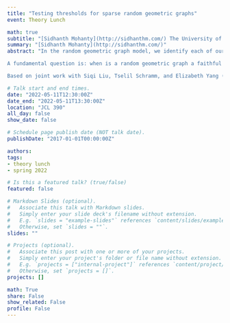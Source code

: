 ```yaml
---
title: "Testing thresholds for sparse random geometric graphs"
event: Theory Lunch

math: true
subtitle: "[Sidhanth Mohanty](http://sidhanthm.com/) The University of Chicago"
summary: "[Sidhanth Mohanty](http://sidhanthm.com/)"
abstract: "In the random geometric graph model, we identify each of our vertices with an independently and uniformly sampled vector from a high-dimensional unit sphere, and we connect pairs of vertices whose vectors are sufficiently close.

A fundamental question is: when is a random geometric graph a faithful model for its underlying geometry?  As the dimension grows relative to the number of vertices, the edges in the graph become increasingly independent, and the underlying geometry becomes less apparent.  This talk will cover some recent progress on this question: we show that in sparse random geometric graphs, if the dimension is at least polylogarithmic in the number of vertices, then the graphs are statistically indistinguishable from Erdős-Rényi graphs, i.e. the underlying geometry disappears.

Based on joint work with Siqi Liu, Tselil Schramm, and Elizabeth Yang (https://arxiv.org/abs/2111.11316)."

# Talk start and end times.
date: "2022-05-11T12:30:00Z"
date_end: "2022-05-11T13:30:00Z"
location: "JCL 390"
all_day: false
show_date: false

# Schedule page publish date (NOT talk date).
publishDate: "2017-01-01T00:00:00Z"

authors:
tags:
- theory lunch
- spring 2022

# Is this a featured talk? (true/false)
featured: false

# Markdown Slides (optional).
#   Associate this talk with Markdown slides.
#   Simply enter your slide deck's filename without extension.
#   E.g. `slides = "example-slides"` references `content/slides/example-slides.md`.
#   Otherwise, set `slides = ""`.
slides: ""

# Projects (optional).
#   Associate this post with one or more of your projects.
#   Simply enter your project's folder or file name without extension.
#   E.g. `projects = ["internal-project"]` references `content/project/deep-learning/index.md`.
#   Otherwise, set `projects = []`.
projects: []

math: True
share: False
show_related: False
profile: False
---
```

